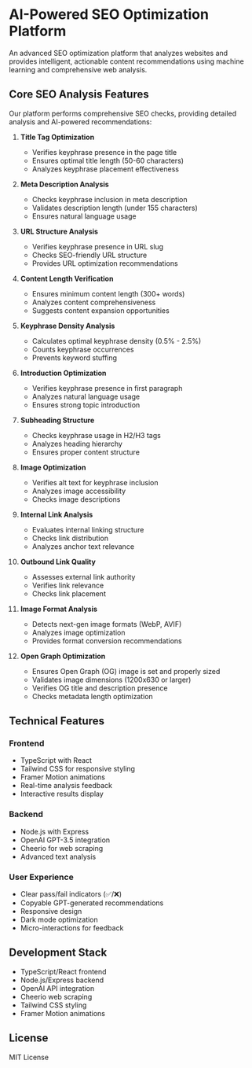 # AI-Powered SEO Optimization Platform

An advanced SEO optimization platform that analyzes websites and provides intelligent, actionable content recommendations using machine learning and comprehensive web analysis.

## Core SEO Analysis Features

Our platform performs comprehensive SEO checks, providing detailed analysis and AI-powered recommendations:

1. **Title Tag Optimization**
   - Verifies keyphrase presence in the page title
   - Ensures optimal title length (50-60 characters)
   - Analyzes keyphrase placement effectiveness

2. **Meta Description Analysis**
   - Checks keyphrase inclusion in meta description
   - Validates description length (under 155 characters)
   - Ensures natural language usage

3. **URL Structure Analysis**
   - Verifies keyphrase presence in URL slug
   - Checks SEO-friendly URL structure
   - Provides URL optimization recommendations

4. **Content Length Verification**
   - Ensures minimum content length (300+ words)
   - Analyzes content comprehensiveness
   - Suggests content expansion opportunities

5. **Keyphrase Density Analysis**
   - Calculates optimal keyphrase density (0.5% - 2.5%)
   - Counts keyphrase occurrences
   - Prevents keyword stuffing

6. **Introduction Optimization**
   - Verifies keyphrase presence in first paragraph
   - Analyzes natural language usage
   - Ensures strong topic introduction

7. **Subheading Structure**
   - Checks keyphrase usage in H2/H3 tags
   - Analyzes heading hierarchy
   - Ensures proper content structure

8. **Image Optimization**
   - Verifies alt text for keyphrase inclusion
   - Analyzes image accessibility
   - Checks image descriptions

9. **Internal Link Analysis**
   - Evaluates internal linking structure
   - Checks link distribution
   - Analyzes anchor text relevance

10. **Outbound Link Quality**
    - Assesses external link authority
    - Verifies link relevance
    - Checks link placement

11. **Image Format Analysis**
    - Detects next-gen image formats (WebP, AVIF)
    - Analyzes image optimization
    - Provides format conversion recommendations

12. **Open Graph Optimization**
    - Ensures Open Graph (OG) image is set and properly sized
    - Validates image dimensions (1200x630 or larger)
    - Verifies OG title and description presence
    - Checks metadata length optimization

## Technical Features

### Frontend
- TypeScript with React
- Tailwind CSS for responsive styling
- Framer Motion animations
- Real-time analysis feedback
- Interactive results display

### Backend
- Node.js with Express
- OpenAI GPT-3.5 integration
- Cheerio for web scraping
- Advanced text analysis

### User Experience
- Clear pass/fail indicators (✅/❌)
- Copyable GPT-generated recommendations
- Responsive design
- Dark mode optimization
- Micro-interactions for feedback


## Development Stack
- TypeScript/React frontend
- Node.js/Express backend
- OpenAI API integration
- Cheerio web scraping
- Tailwind CSS styling
- Framer Motion animations

## License

MIT License